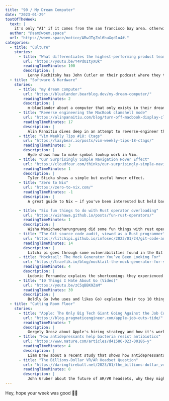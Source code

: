 ```yaml
---
title: "90 / My Dream Computer"
date: "2023-01-29"
tootOfTheWeek:
  text: |
    it's only "AI" if it comes from the san francisco bay area. otherwise it's just sparkling autocomplete
  author: "@sam@woem.space"
  url: "https://woem.space/notice/ARwJTgZnl6huXqd1u4#."
categories:
  - title: "Culture"
    stories:
      - title: "What differentiates the highest-performing product teams (Video)"
        url: "https://youtu.be/Y4PdUItyXUk"
        readingTimeMinutes: 100
        description: |
          Lenny Rachitsky has John Cutler on their podcast where they talk about efficient product teams, culture and more.
  - title: "Software & Hardware"
    stories:
      - title: "my dream computer"
        url: "https://bluelander.bearblog.dev/my-dream-computer/"
        readingTimeMinutes: 2
        description: |
          m·bluelander about a computer that only exists in their dreams.
      - title: "Reverse engineering the MacBook clamshell mode"
        url: "https://alinpanaitiu.com/blog/turn-off-macbook-display-clamshell/"
        readingTimeMinutes: 17
        description: |
          Alin Panaitiu dives deep in an attempt to reverse-engineer the Clamshell mode on macOS.
      - title: "Vim Weekly Tips #18: Ctags"
        url: "https://lazybear.io/posts/vim-weekly-tips-18-ctags/"
        readingTimeMinutes: 3
        description: |
          Hyde shows how to make symbol lookup work in Vim.
      - title: "Our Surprisingly Simple Navigation Hover Effect"
        url: "https://cloudfour.com/thinks/our-surprisingly-simple-navigation-hover-effect/"
        readingTimeMinutes: 1
        description: |
          Tyler Sticka shows a simple but useful hover effect.
      - title: "Zero to Nix"
        url: "https://zero-to-nix.com/"
        readingTimeMinutes: -1
        description: |
          A great guide to Nix — if you've been interested but held back because of a lack of documentation, dig in!

      - title: "Six fun things to do with Rust operator overloading"
        url: "https://wishawa.github.io/posts/fun-rust-operators/"
        readingTimeMinutes: 1
        description: |
          Wisha Wanichwecharungruang did some fun things with rust operators, one of them being `cout << "Hello"`.
      - title: "The Git source code audit, viewed as a Rust programmer"
        url: "https://litchipi.github.io/infosec/2023/01/24/git-code-audit-viewed-as-rust-programmer.html"
        readingTimeMinutes: 14
        description: |
          Litchi pi goes through some vulnerabilities found in the Git codebase and explains if and how rust would protect against them. 
      - title: "Mocktail: The Mock Generator You’ve Been Looking For"
        url: "https://traefik.io/blog/mocktail-the-mock-generator-for-strongly-typed-mocks/"
        readingTimeMinutes: 4
        description: |
          Ludovic Fernandez explains the shortcomings they experienced using existing mock libraries and introduces a new tool to generate mocks in Go.
      - title: "10 Things I Hate About Go (Video)"
        url: "https://youtu.be/zC5qBBK9ZaM"
        readingTimeMinutes: 30
        description: |
          Boldly Go (who uses and likes Go) explains their top 10 things they hate about Go.
  - title: "Cutting Room Floor"
    stories:
      - title: "Apple: The Only Big Tech Giant Going Against the Job Cuts Tide"
        url: "https://blog.pragmaticengineer.com/apple-job-cuts-tide/"
        readingTimeMinutes: 7
        description: |
          Gergely Orosz about Apple's hiring strategy and how it's worked out in the past years.
      - title: "How antidepressants help bacteria resist antibiotics"
        url: "https://www.nature.com/articles/d41586-023-00186-y"
        readingTimeMinutes: 4
        description: |
          Liam Drew about a recent study that shows how antidepressants trigger an "SOS response" in bacteria that helps build up resistance.
      - title: "The Billions-Dollar VR/AR Headset Question"
        url: "https://daringfireball.net/2023/01/the_billions-dollar_vr_ar_headset_question"
        readingTimeMinutes: 8
        description: |
          John Gruber about the future of AR/VR headsets, why they might not be ready just yet and how Apple could pull it off.
---
```


Hey, hope your week was good 🤞🏻
